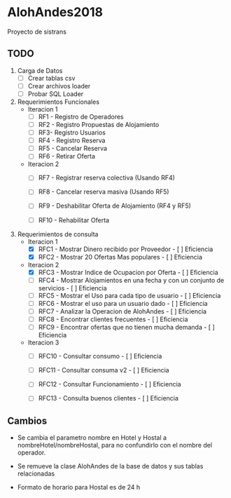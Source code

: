 # AlohAndes2018
Proyecto de sistrans 

## TODO


1. Carga de Datos
   - [ ] Crear tablas csv
   - [ ] Crear archivos loader
   - [ ] Probar SQL Loader

2. Requerimientos Funcionales
   - Iteracion 1
     - [ ] RF1 - Registro de Operadores
     - [ ] RF2 - Registro Propuestas de Alojamiento
     - [ ] RF3- Registro Usuarios
     - [ ] RF4 - Registro Reserva
     - [ ] RF5 - Cancelar Reserva
     - [ ] RF6 - Retirar Oferta 
    - Iteracion 2
      - [ ] RF7 - Registrar reserva colectiva (Usando RF4)
      - [ ] RF8 - Cancelar reserva masiva (Usando RF5)
      - [ ] RF9 - Deshabilitar Oferta de Alojamiento (RF4 y RF5)
      - [ ] RF10 - Rehabilitar Oferta


3. Requerimientos de consulta
   - Iteracion 1
     - [x] RFC1 - Mostrar Dinero recibido por Proveedor
		   - [ ] Eficiencia
     - [x] RFC2 - Mostrar 20 Ofertas Mas populares
		   - [ ] Eficiencia
   - Iteracion 2 
     - [x] RFC3 - Mostrar Indice de Ocupacion por Oferta
	 	   - [ ] Eficiencia
     - [ ] RFC4 - Mostrar Alojamientos en una fecha y con un conjunto de servicios
	  	   - [ ] Eficiencia
     - [ ] RFC5 - Mostrar el Uso para cada tipo de usuario
	  	   - [ ] Eficiencia
     - [ ] RFC6 - Mostrar el uso para un usuario dado
	  	   - [ ] Eficiencia
     - [ ] RFC7 - Analizar la Operacion de AlohAndes
	  	   - [ ] Eficiencia
     - [ ] RFC8 - Encontrar clientes frecuentes
	  	   - [ ] Eficiencia
     - [ ] RFC9 - Encontrar ofertas que no tienen mucha demanda
	  	   - [ ] Eficiencia
   - Iteracion 3
     - [ ] RFC10 - Consultar consumo 
	  	   - [ ] Eficiencia
     - [ ] RFC11 - Consultar consuma v2
	  	   - [ ] Eficiencia
     - [ ] RFC12 - Consultar Funcionamiento
	  	   - [ ] Eficiencia
     - [ ] RFC13 - Consulta buenos clientes
	  	   - [ ] Eficiencia


## Cambios

* Se cambia el parametro nombre en Hotel y Hostal a nombreHotel/nombreHostal, para no confundirlo con el nombre del operador.

* Se remueve la clase AlohAndes de la base de datos y sus tablas relacionadas

* Formato de horario para Hostal es de 24 h

